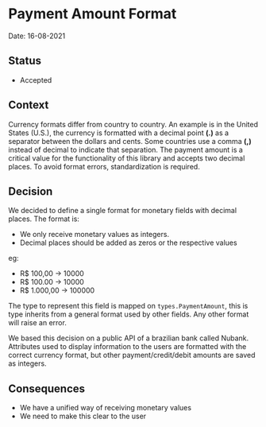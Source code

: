# Payment Amount Format
Date: 16-08-2021


## Status
- Accepted


## Context
Currency formats differ from country to country. An example is in the United States (U.S.), the currency is formatted with a decimal point **(.)** as a separator between the dollars and cents. Some countries use a comma **(,)** instead of decimal to indicate that separation. The payment amount is a critical value for the functionality of this library and accepts two decimal places. To avoid format errors, standardization is required.


## Decision
We decided to define a single format for monetary fields with decimal places. The format is:
- We only receive monetary values as integers.
- Decimal places should be added as zeros or the respective values

eg:

- R$ 100,00    -> 10000
- R$ 100.00    -> 10000
- R$ 1.000,00  -> 100000


The type to represent this field is mapped on `types.PaymentAmount`, this is type inherits from a general format used by other fields. Any other format will raise an error.

We based this decision on a public API of a brazilian bank called Nubank. Attributes used to display information to the users are formatted with the correct currency format, but other payment/credit/debit amounts are saved as integers.

## Consequences
- We have a unified way of receiving monetary values
- We need to make this clear to the user
